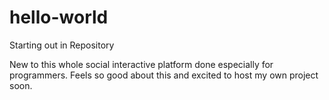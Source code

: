 # hello-world
Starting out in Repository

New to this whole social interactive platform done especially for programmers. 
Feels so good about this and excited to host my own project soon.
